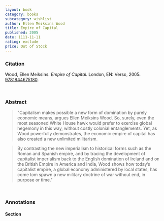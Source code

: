 ```yaml
---
layout: book
category: books
subcategory: wishlist
author: Ellen Meiksins Wood
title: Empire of Capital
published: 2005
date: 1111-11-11
rating: exclude
price: Out of Stock
---
```


### Citation

Wood, Ellen Meiksins. *Empire of Capital.* London, EN: Verso, 2005. [9781844675180](https://www.versobooks.com/en-ca/products/1845-empire-of-capital).

<br>

### Abstract

> "Capitalism makes possible a new form of domination by purely economic means, argues Ellen Meiksins Wood. So, surely, even the most seasoned White House hawk would prefer to exercise global hegemony in this way, without costly colonial entanglements. Yet, as Wood powerfully demonstrates, the economic empire of capital has also created a new unlimited militarism.

> By contrasting the new imperialism to historical forms such as the Roman and Spanish empire, and by tracing the development of capitalist imperialism back to the English domination of Ireland and on the British Empire in America and India, Wood shows how today’s capitalist empire, a global economy administered by local states, has come tom spawn a new military doctrine of war without end, in purpose or time."

<br>

### Annotations

#### Section

<br>
